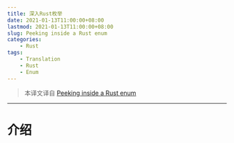 ```yaml
---
title: 深入Rust枚举
date: 2021-01-13T11:00:00+08:00
lastmod: 2021-01-13T11:00:00+08:00
slug: Peeking inside a Rust enum
categories:
    - Rust
tags:
    - Translation
    - Rust
    - Enum
---
```


>  本译文译自 [Peeking inside a Rust enum](https://fasterthanli.me/articles/peeking-inside-a-rust-enum)

---



# 介绍


